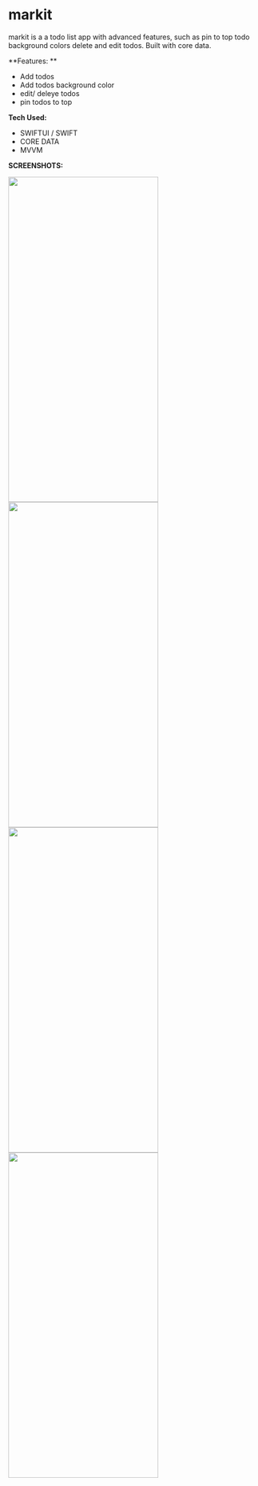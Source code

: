 # markit
markit is a a todo list app with advanced features, such as pin to top todo background colors delete and edit todos. Built with core data.

**Features: **

- Add todos 
- Add todos background color
- edit/ deleye todos 
- pin todos to top

**Tech Used:**

- SWIFTUI / SWIFT
- CORE DATA
- MVVM

**SCREENSHOTS:**

<a href="url"><img src="https://user-images.githubusercontent.com/79456369/163290293-feb8158f-0aae-48ce-8ea2-de7cac7603fc.png" align="left" height="650" width="300" ></a> 

<a href="url"><img src="https://user-images.githubusercontent.com/79456369/163290299-5f71ea33-48b6-4a3a-998a-d373c3befc9d.png" align="left" height="650" width="300" ></a> 

<a href="url"><img src="https://user-images.githubusercontent.com/79456369/163290302-0c208924-0eb5-44cb-b656-570e21f3ead4.png" align="left" height="650" width="300" ></a> 

<a href="url"><img src="https://user-images.githubusercontent.com/79456369/163290304-1ffa4dff-0bed-4870-94cd-aafc0676d6d7.png" align="left" height="650" width="300" ></a> 
